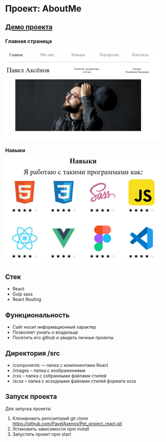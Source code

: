 # Проект: AboutMe
## [Демо проекта](https://pet-project-react.vercel.app)
### Главная страница
![Главная](https://github.com/PavelAxenov/Pet_project_react/raw/main/src/images/readme/main.jpg)
### Навыки
![Навыки](https://github.com/PavelAxenov/Pet_project_react/raw/main/src/images/readme/skills.jpg)

## Стек
* React
* Gulp sass
* React Routing

## Функциональность
* Сайт носит информационный характер
* Позволяет узнать о владельце
* Посетить его github и увидеть личные проекты

## Директория /src
* /components — папка с компонентами React
* /images – папка с изображениями
* /css – папка с собранными файлами стилей
* /scss – папка с исходными файлами стилей формата scss

## Запуск проекта

Для запуска проекта:

1. Клонировать репозиторий git clone https://github.com/PavelAxenov/Pet_project_react.git
2. Установить зависимости npm install
3. Запустить проект npm start

